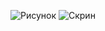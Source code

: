 ![Рисунок](https://user-images.githubusercontent.com/71172186/97995002-0a305780-1df7-11eb-9e02-b924c48a62bf.png)
![Скрин](https://user-images.githubusercontent.com/71172186/98021192-10353100-1e15-11eb-9988-ef00a0019026.png)
